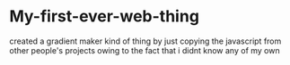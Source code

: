 # My-first-ever-web-thing
created a gradient maker kind of thing by just copying the javascript from other people's projects owing to the fact that i didnt know any of my own
